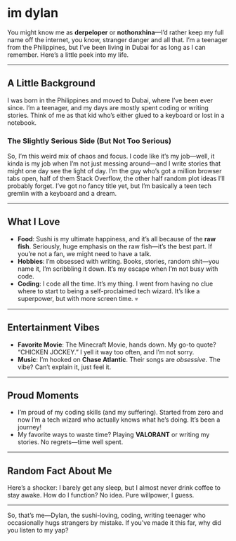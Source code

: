 # im dylan

You might know me as **derpeloper** or **nothonxhina**—I’d rather keep my full name off the internet, you know, stranger danger and all that. I’m a teenager from the Philippines, but I’ve been living in Dubai for as long as I can remember. Here’s a little peek into my life.

---

## A Little Background

I was born in the Philippines and moved to Dubai, where I’ve been ever since. I’m a teenager, and my days are mostly spent coding or writing stories. Think of me as that kid who’s either glued to a keyboard or lost in a notebook.

### The Slightly Serious Side (But Not Too Serious)
So, I’m this weird mix of chaos and focus. I code like it’s my job—well, it kinda is my job when I’m not just messing around—and I write stories that might one day see the light of day. I’m the guy who’s got a million browser tabs open, half of them Stack Overflow, the other half random plot ideas I’ll probably forget. I’ve got no fancy title yet, but I’m basically a teen tech gremlin with a keyboard and a dream.

---

## What I Love

- **Food**: Sushi is my ultimate happiness, and it’s all because of the **raw fish**. Seriously, huge emphasis on the raw fish—it’s the best part. If you’re not a fan, we might need to have a talk.
- **Hobbies**: I’m obsessed with writing. Books, stories, random shit—you name it, I’m scribbling it down. It’s my escape when I’m not busy with code.
- **Coding**: I code all the time. It’s my thing. I went from having no clue where to start to being a self-proclaimed tech wizard. It’s like a superpower, but with more screen time. 💀

---

## Entertainment Vibes

- **Favorite Movie**: The Minecraft Movie, hands down. My go-to quote? “CHICKEN JOCKEY.” I yell it way too often, and I’m not sorry.
- **Music**: I’m hooked on **Chase Atlantic**. Their songs are *obsessive*. The vibe? Can’t explain it, just feel it.

---

## Proud Moments

- I’m proud of my coding skills (and my suffering). Started from zero and now I’m a tech wizard who actually knows what he’s doing. It’s been a journey!
- My favorite ways to waste time? Playing **VALORANT** or writing my stories. No regrets—time well spent.

---

## Random Fact About Me

Here’s a shocker: I barely get any sleep, but I almost never drink coffee to stay awake. How do I function? No idea. Pure willpower, I guess.

---

So, that’s me—Dylan, the sushi-loving, coding, writing teenager who occasionally hugs strangers by mistake. If you’ve made it this far, why did you listen to my yap?
